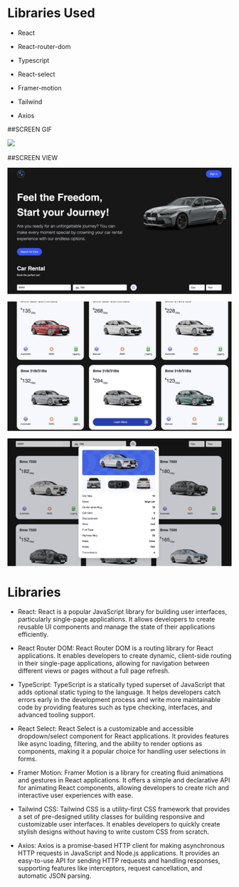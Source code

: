 # Libraries Used

- React

- React-router-dom

- Typescript

- React-select

- Framer-motion

- Tailwind

- Axios

##SCREEN GIF

![](./public/car.gif)

##SCREEN VIEW

![](./public/c1.png)

![](./public/c2.png)

![](./public/c3.png)

# Libraries

- React: React is a popular JavaScript library for building user interfaces, particularly single-page applications. It allows developers to create reusable UI components and manage the state of their applications efficiently.

- React Router DOM: React Router DOM is a routing library for React applications. It enables developers to create dynamic, client-side routing in their single-page applications, allowing for navigation between different views or pages without a full page refresh.

- TypeScript: TypeScript is a statically typed superset of JavaScript that adds optional static typing to the language. It helps developers catch errors early in the development process and write more maintainable code by providing features such as type checking, interfaces, and advanced tooling support.

- React Select: React Select is a customizable and accessible dropdown/select component for React applications. It provides features like async loading, filtering, and the ability to render options as components, making it a popular choice for handling user selections in forms.

- Framer Motion: Framer Motion is a library for creating fluid animations and gestures in React applications. It offers a simple and declarative API for animating React components, allowing developers to create rich and interactive user experiences with ease.

- Tailwind CSS: Tailwind CSS is a utility-first CSS framework that provides a set of pre-designed utility classes for building responsive and customizable user interfaces. It enables developers to quickly create stylish designs without having to write custom CSS from scratch.

- Axios: Axios is a promise-based HTTP client for making asynchronous HTTP requests in JavaScript and Node.js applications. It provides an easy-to-use API for sending HTTP requests and handling responses, supporting features like interceptors, request cancellation, and automatic JSON parsing.
